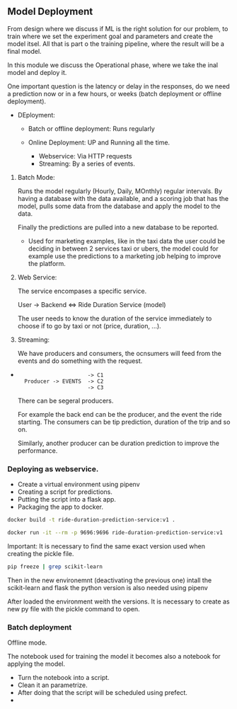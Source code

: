 ## Model Deployment

From design where we discuss if ML is the right solution for our problem, to train where we set the experiment goal and parameters and create the model itsel. All that is part o the training pipeline, where the result will be a final model. 

In this module we discuss the Operational phase, where we take the inal model and deploy it. 

One important question is the latency or delay in the responses, do we need a prediction now or in a few hours, or weeks (batch deployment or offline deployment). 

- DEployment: 
    - Batch or offline deployment: Runs regularly
    - Online Deployment: UP and Running all the time.
        
        - Webservice: Via HTTP requests
        - Streaming: By a series of events. 


1. Batch Mode: 
    
    Runs the model regularly (Hourly, Daily, MOnthly) regular intervals. By having a database with the data available, and a scoring job that has the model, pulls some data from the database and apply the model to the data. 

    Finally the predictions are pulled into a new database to be reported. 

    - Used for marketing examples, like in the taxi data the user could be deciding in between 2 services taxi or ubers, the model could for example use the predictions to a marketing job helping to improve the platform. 

2. Web Service: 

    The service encompases a specific service. 

    User -> Backend <=> Ride Duration Service (model) 
    
    The user needs to know the duration of the service immediately to choose if to go by taxi or not (price, duration, ...).

3. Streaming: 

    We have producers and consumers, the ocnsumers will feed from the events and do something with the request. 
-
                            -> C1
        Producer -> EVENTS  -> C2
                            -> C3

    There can be segeral producers.

    For example the back end can be the producer, and the event the ride starting. The consumers can be tip prediction, duration of the trip and so on. 

    Similarly, another producer can be duration prediction to improve the performance. 

### Deploying as webservice.

* Create a virtual environment using pipenv
* Creating a script for predictions.
* Putting the script into a flask app.
* Packaging the app to docker.

```bash
docker build -t ride-duration-prediction-service:v1 .
```

```bash
docker run -it --rm -p 9696:9696 ride-duration-prediction-service:v1
```
 Important: It is necessary to find the same exact version used when creating the pickle file. 

 ```bash
 pip freeze | grep scikit-learn
```

Then in the new environemnt (deactivating the previous one) intall the scikit-learn and flask the python version is also needed using pipenv

After loaded the environment weith the versions. It is necessary to create as new py file with the pickle command to open. 


### Batch deployment
Offline mode. 

The notebook used for training the model it becomes also a notebook for applying the model. 

* Turn the notebook into a script.
* Clean it an parametrize. 
* After doing that the script will be scheduled using prefect. 
*




